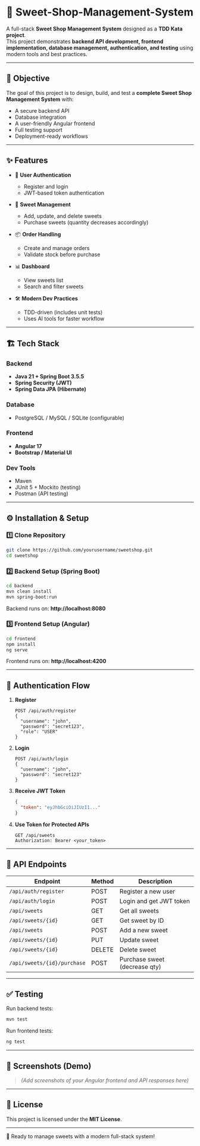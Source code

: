 # 🍬 Sweet-Shop-Management-System 

A full-stack **Sweet Shop Management System** designed as a **TDD Kata project**.  
This project demonstrates **backend API development, frontend implementation, database management, authentication, and testing** using modern tools and best practices.  

---

## 🎯 Objective  

The goal of this project is to design, build, and test a **complete Sweet Shop Management System** with:  
- A secure backend API  
- Database integration  
- A user-friendly Angular frontend  
- Full testing support  
- Deployment-ready workflows  

---

## ✨ Features  

- 👤 **User Authentication**  
  - Register and login  
  - JWT-based token authentication  

- 🍭 **Sweet Management**  
  - Add, update, and delete sweets  
  - Purchase sweets (quantity decreases accordingly)  

- 📦 **Order Handling**  
  - Create and manage orders  
  - Validate stock before purchase  

- 📊 **Dashboard**  
  - View sweets list  
  - Search and filter sweets  

- 🛠 **Modern Dev Practices**  
  - TDD-driven (includes unit tests)  
  - Uses AI tools for faster workflow  

---

## 🏗️ Tech Stack  

### Backend  
- **Java 21 + Spring Boot 3.5.5**  
- **Spring Security (JWT)**  
- **Spring Data JPA (Hibernate)**  

### Database  
- PostgreSQL / MySQL / SQLite (configurable)  

### Frontend  
- **Angular 17**  
- **Bootstrap / Material UI**  

### Dev Tools  
- Maven  
- JUnit 5 + Mockito (testing)  
- Postman (API testing)  

---

## ⚙️ Installation & Setup  

### 1️⃣ Clone Repository  
```bash
git clone https://github.com/yourusername/sweetshop.git
cd sweetshop
```

### 2️⃣ Backend Setup (Spring Boot)  
```bash
cd backend
mvn clean install
mvn spring-boot:run
```

Backend runs on: **http://localhost:8080**

### 3️⃣ Frontend Setup (Angular)  
```bash
cd frontend
npm install
ng serve
```

Frontend runs on: **http://localhost:4200**

---

## 🔑 Authentication Flow  

1. **Register**  
   ```http
   POST /api/auth/register
   {
     "username": "john",
     "password": "secret123",
     "role": "USER"
   }
   ```

2. **Login**  
   ```http
   POST /api/auth/login
   {
     "username": "john",
     "password": "secret123"
   }
   ```

3. **Receive JWT Token**  
   ```json
   {
     "token": "eyJhbGciOiJIUzI1..."
   }
   ```

4. **Use Token for Protected APIs**  
   ```http
   GET /api/sweets
   Authorization: Bearer <your_token>
   ```

---

## 📡 API Endpoints  

| Endpoint              | Method | Description                  |
|-----------------------|--------|------------------------------|
| `/api/auth/register`  | POST   | Register a new user          |
| `/api/auth/login`     | POST   | Login and get JWT token      |
| `/api/sweets`         | GET    | Get all sweets               |
| `/api/sweets/{id}`    | GET    | Get sweet by ID              |
| `/api/sweets`         | POST   | Add a new sweet              |
| `/api/sweets/{id}`    | PUT    | Update sweet                 |
| `/api/sweets/{id}`    | DELETE | Delete sweet                 |
| `/api/sweets/{id}/purchase`| POST   | Purchase sweet (decrease qty)|

---

## ✅ Testing  

Run backend tests:  
```bash
mvn test
```

Run frontend tests:  
```bash
ng test
```

---

## 📸 Screenshots (Demo)  

> *(Add screenshots of your Angular frontend and API responses here)*  

---

## 📜 License  

This project is licensed under the **MIT License**.  

---

🚀 Ready to manage sweets with a modern full-stack system!  
